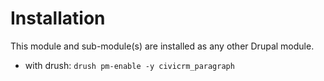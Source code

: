 # Installation
This module and sub-module(s) are installed as any other Drupal module.

- with drush:
```drush pm-enable -y civicrm_paragraph```
